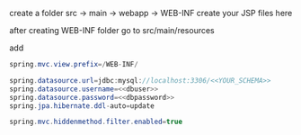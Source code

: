 <!-- src/main/resources -->

<!-- WEB-INF -->
create a folder 
src -> main -> webapp -> WEB-INF
create your JSP files here

after creating WEB-INF folder go to src/main/resources

add
```java
spring.mvc.view.prefix=/WEB-INF/
```

<!-- MySql DB/Schema -->
```java
spring.datasource.url=jdbc:mysql://localhost:3306/<<YOUR_SCHEMA>>
spring.datasource.username=<<dbuser>>
spring.datasource.password=<<dbpassword>>
spring.jpa.hibernate.ddl-auto=update
```
<!-- hiddenmethos -->

```java
spring.mvc.hiddenmethod.filter.enabled=true
```
<!-- DOING A PUT METHOD In FORM -->
<input type="hidden" name="_method" value="put"> 